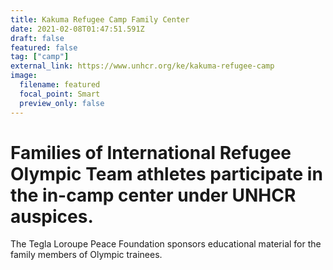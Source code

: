 ```yaml
---
title: Kakuma Refugee Camp Family Center
date: 2021-02-08T01:47:51.591Z
draft: false
featured: false
tag: ["camp"]
external_link: https://www.unhcr.org/ke/kakuma-refugee-camp
image:
  filename: featured
  focal_point: Smart
  preview_only: false
---
```

# Families of International Refugee Olympic Team athletes participate in the in-camp center under UNHCR auspices.

The Tegla Loroupe Peace Foundation sponsors educational material for the family members of Olympic trainees.
